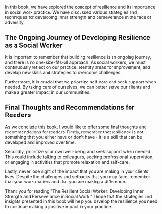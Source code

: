 
In this book, we have explored the concept of resilience and its importance in social work practice. We have discussed various strategies and techniques for developing inner strength and perseverance in the face of adversity.

The Ongoing Journey of Developing Resilience as a Social Worker
---------------------------------------------------------------

It is important to remember that building resilience is an ongoing journey, and there is no one-size-fits-all approach. As social workers, we must continuously reflect on our practice, identify areas for improvement, and develop new skills and strategies to overcome challenges.

Furthermore, it is crucial that we prioritize self-care and seek support when needed. By taking care of ourselves, we can better serve our clients and make a greater impact in our communities.

Final Thoughts and Recommendations for Readers
----------------------------------------------

As we conclude this book, I would like to offer some final thoughts and recommendations for readers. Firstly, remember that resilience is not something that you either have or don't have - it is a skill that can be developed and improved over time.

Secondly, prioritize your own well-being and seek support when needed. This could include talking to colleagues, seeking professional supervision, or engaging in activities that promote relaxation and self-care.

Lastly, never lose sight of the impact that you are making in your clients' lives. Despite the challenges and setbacks that you may face, remember that your work matters and that you are making a difference.

Thank you for reading "The Resilient Social Worker: Developing Inner Strength and Perseverance in Social Work." I hope that the strategies and insights presented in this book will help you develop the resilience you need to continue making a positive impact in your practice.

